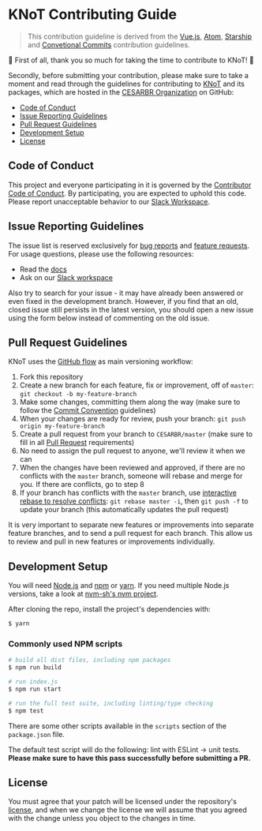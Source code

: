 # KNoT Contributing Guide

> This contribution guideline is derived from the [Vue.js](https://github.com/vuejs/vue/blob/dev/.github/CONTRIBUTING.md), [Atom](https://github.com/atom/atom/blob/master/CONTRIBUTING.md), [Starship](https://github.com/starship/starship/blob/master/CONTRIBUTING.md) and [Convetional Commits](https://github.com/conventional-commits/conventionalcommits.org/blob/master/CONTRIBUTING.md) contribution guidelines.

:tada: First of all, thank you so much for taking the time to contribute to KNoT! :tada:

Secondly, before submitting your contribution, please make sure to take a moment and read through the guidelines for contributing to [KNoT](https://knot.cesar.org.br) and its packages, which are hosted in the [CESARBR Organization](https://github.com/CESARBR) on GitHub:

- [Code of Conduct](#code-of-conduct)
- [Issue Reporting Guidelines](#issue-reporting-guidelines)
- [Pull Request Guidelines](#pull-request-guidelines)
- [Development Setup](#development-setup)
- [License](#license)

## Code of Conduct

This project and everyone participating in it is governed by the [Contributor Code of Conduct](./CODE_OF_CONDUCT.md). By participating, you are expected to uphold this code. Please report unacceptable behavior to our [Slack Workspace](https://join.slack.com/t/knot-iot/shared_invite/enQtNjkxMDI3MTgyNzQzLTU5NDY3ZmU3OGZjMGZhMmZiMzk1ZWY4OTA2NGRiNDJhY2M5MmY3YWM5MmEzYTc3NWJiNTczY2JjYzIyZjBhYjc).

## Issue Reporting Guidelines

The issue list is reserved exclusively for [bug reports](.github/ISSUE_TEMPLATE/BUG_REPORT.md) and [feature requests](.github/ISSUE_TEMPLATE/FEATURE_REQUEST.md). For usage questions, please use the following resources:

- Read the [docs](https://knot-devel.cesar.org.br)
- Ask on our [Slack workspace](https://join.slack.com/t/knot-iot/shared_invite/enQtNjkxMDI3MTgyNzQzLTU5NDY3ZmU3OGZjMGZhMmZiMzk1ZWY4OTA2NGRiNDJhY2M5MmY3YWM5MmEzYTc3NWJiNTczY2JjYzIyZjBhYjc)

Also try to search for your issue - it may have already been answered or even fixed in the development branch. However, if you find that an old, closed issue still persists in the latest version, you should open a new issue using the form below instead of commenting on the old issue.

## Pull Request Guidelines

KNoT uses the [GitHub flow](https://guides.github.com/introduction/flow/) as main versioning workflow:

1. Fork this repository
2. Create a new branch for each feature, fix or improvement, off of `master`: `git checkout -b my-feature-branch`
3. Make some changes, committing them along the way (make sure to follow the [Commit Convention](.github/COMMIT_CONVENTION.md) guidelines)
4. When your changes are ready for review, push your branch: `git push origin my-feature-branch`
5. Create a pull request from your branch to `CESARBR/master` (make sure to fill in all [Pull Request](.github/PULL_REQUEST_TEMPLATE.md) requirements)
6. No need to assign the pull request to anyone, we'll review it when we can
7. When the changes have been reviewed and approved, if there are no conflicts with the `master` branch, someone will rebase and merge for you. If there are conflicts, go to step 8
8. If your branch has conflicts with the `master` branch, use [interactive rebase to resolve conflicts](https://help.github.com/en/github/using-git/resolving-merge-conflicts-after-a-git-rebase): `git rebase master -i`, then `git push -f` to update your branch (this automatically updates the pull request)

It is very important to separate new features or improvements into separate feature branches, and to send a pull request for each branch. This allow us to review and pull in new features or improvements individually.

## Development Setup

You will need [Node.js](http://nodejs.org) and [npm](https://www.npmjs.com/get-npm) or [yarn](https://yarnpkg.com/en/docs/install). If you need multiple Node.js versions, take a look at [nvm-sh's nvm project](https://github.com/nvm-sh/nvm).

After cloning the repo, install the project's dependencies with:

``` bash
$ yarn
```

### Commonly used NPM scripts

``` bash
# build all dist files, including npm packages
$ npm run build

# run index.js
$ npm run start

# run the full test suite, including linting/type checking
$ npm test
```

There are some other scripts available in the `scripts` section of the `package.json` file.

The default test script will do the following: lint with ESLint -> unit tests. **Please make sure to have this pass successfully before submitting a PR.**

## License

You must agree that your patch will be licensed under the repository's [license](LICENSE), and when we change the license we will assume that you agreed with the change unless you object to the changes in time.
